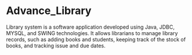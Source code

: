 # Advance_Library
Library system is a software application developed using Java, JDBC, MYSQL, and SWING technologies. It allows librarians to manage library records, such as adding books and students, keeping track of the stock of books, and tracking issue and due dates.
